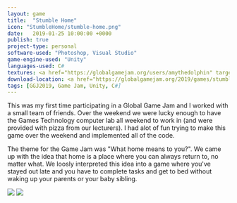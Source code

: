 ```yaml
---
layout: game
title:  "Stumble Home"
icon: "StumbleHome/stumble-home.png"
date:   2019-01-25 10:00:00 +0000
publish: true
project-type: personal
software-used: "Photoshop, Visual Studio"
game-engine-used: "Unity"
languages-used: C#
textures: <a href="https://globalgamejam.org/users/amythedolphin" target="_blank">Amy Dolphin</a>
download-location: <a href="https://globalgamejam.org/2019/games/stumble-home" target="_blank">globalgamejam.org</a>
tags: [GGJ2019, Game Jam, Unity, C#]
---
```


This was my first time participating in a Global Game Jam and I worked with a small team of friends. Over the weekend we were lucky enough to have the Games Technology computer lab all weekend to work in (and were provided with pizza from our lecturers). I had alot of fun trying to make this game over the weekend and implemented all of the code.

The theme for the Game Jam was "What home means to you?". We came up with the idea that home is a place where you can always return to, no matter what. We loosly interpreted this idea into a game where you've stayed out late and you have to complete tasks and get to bed without waking up your parents or your baby sibling.

<img src="{{ site.baseurl }}/assets/StumbleHome/stumble-home-downstairs.png"/>
<img src="{{ site.baseurl }}/assets/StumbleHome/stumble-home-gameplay.png"/>